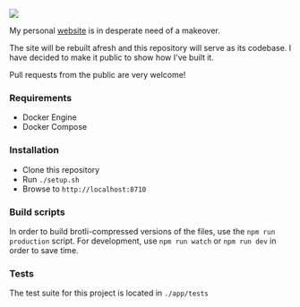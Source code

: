 ![](https://github.com/junelsolis/junelsolis/blob/master/app/public/images/logo.svg)    
  
My personal [website](https://www.junelsolis.com) is in desperate need of a makeover. 

The site will be rebuilt afresh and this repository will serve as its codebase. I have decided to make it public to show how I've built it. 

Pull requests from the public are very welcome!

### Requirements
- Docker Engine
- Docker Compose

### Installation
- Clone this repository
- Run `./setup.sh`
- Browse to `http://localhost:8710`

### Build scripts
In order to build brotli-compressed versions of the files, use the `npm run production` script. For development, use `npm run watch` or `npm run dev` in order to save time.

### Tests
The test suite for this project is located in `./app/tests`
